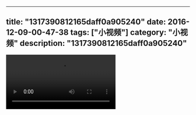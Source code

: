 
---
title: "1317390812165daff0a905240"
date: 2016-12-09-00-47-38
tags: ["小视频"]
category: "小视频"
description: "1317390812165daff0a905240"
---
<video src="http://ohtsqip0g.bkt.clouddn.com/1317390812165daff0a905240.mp4" controls="controls"></video>
